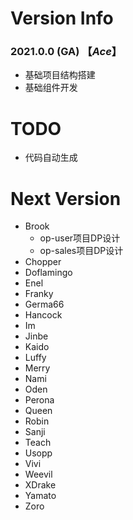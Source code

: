 # Version Info

### 2021.0.0 (GA) 【*Ace*】 

- 基础项目结构搭建
- 基础组件开发

# TODO

- 代码自动生成

# Next Version

- Brook
    - op-user项目DP设计
    - op-sales项目DP设计
- Chopper
- Doflamingo
- Enel
- Franky
- Germa66
- Hancock
- Im
- Jinbe
- Kaido
- Luffy
- Merry
- Nami
- Oden
- Perona
- Queen
- Robin
- Sanji
- Teach
- Usopp
- Vivi
- Weevil
- XDrake
- Yamato
- Zoro


